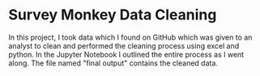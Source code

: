 # Survey Monkey Data Cleaning

In this project, I took data which I found on GitHub which was given to an analyst to clean and performed the cleaning process using excel and python. In the Jupyter Notebook I outlined the entire process as I went along. The file named "final output" contains the cleaned data.



